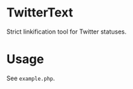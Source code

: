 TwitterText
===========

Strict linkification tool for Twitter statuses.

Usage
=====

See `example.php`.